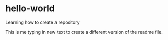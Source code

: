 # hello-world
Learning how to create a repository

This is me typing in new text to create a different version of the readme file.

